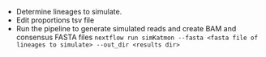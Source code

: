 - Determine lineages to simulate.
- Edit proportions tsv file
- Run the pipeline to generate simulated reads and create BAM and consensus FASTA files
  ```nextflow run simKatmon --fasta <fasta file of lineages to simulate> --out_dir <results dir>```
